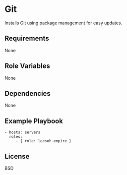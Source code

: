 Git
=========

Installs Git using package management for easy updates.

Requirements
------------

None

Role Variables
--------------

None

Dependencies
------------

None

Example Playbook
----------------

    - hosts: servers
      roles:
         - { role: leesoh.empire }

License
-------

BSD
